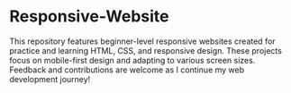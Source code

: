 # Responsive-Website
This repository features beginner-level responsive websites created for practice and learning HTML, CSS, and responsive design. These projects focus on mobile-first design and adapting to various screen sizes. Feedback and contributions are welcome as I continue my web development journey!
